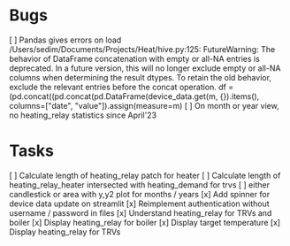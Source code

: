 # Bugs
[ ] Pandas gives errors on load
    /Users/sedim/Documents/Projects/Heat/hive.py:125: FutureWarning: The behavior of DataFrame concatenation with empty or all-NA entries is deprecated. In a future version, this will no longer exclude empty or all-NA columns when determining the result dtypes. To retain the old behavior, exclude the relevant entries before the concat operation.
  df = (pd.concat((pd.concat(pd.DataFrame(device_data.get(m, {}).items(), columns=["date", "value"]).assign(measure=m)
[ ] On month or year view, no heating_relay statistics since April'23

# Tasks
[ ] Calculate length of heating_relay patch for heater
[ ] Calculate length of heating_relay_heater intersected with heating_demand for trvs
[ ] either candlestick or area with y,y2 plot for months / years
[x] Add spinner for device data update on streamlit
[x] Reimplement authentication without username / password in files 
[x] Understand heating_relay for TRVs and boiler
[x] Display heating_relay for boiler
[x] Display target temperature 
[x] Display heating_relay for TRVs




